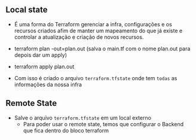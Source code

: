 ## Local state 

* É uma forma do Terraform gerenciar a infra, configurações e os recursos criados afim de manter um mapeamento do que já existe e controlar a atualização
  e criação de novos recursos.

* terraform plan -out=plan.out (salva o main.tf com o nome plan.out para depois dar um apply)
* terraform apply plan.out

* Com isso é criado o arquivo  ``` terraform.tfstate ``` onde tem ```todas``` as informações da nossa infra

## Remote State 

* Salve o arquivo ```terraform.tfstate``` em um local externo
  * Para poder usar o remote state, temos que configurar o Backend que fica dentro do bloco terraform